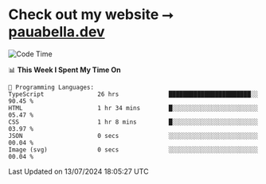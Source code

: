 # Check out my website ⭢ [pauabella.dev](https://pauabella.dev)

<!--START_SECTION:waka-->
![Code Time](http://img.shields.io/badge/Code%20Time-3%2C562%20hrs%202%20mins-blue)

📊 **This Week I Spent My Time On** 

```text
💬 Programming Languages: 
TypeScript               26 hrs              ███████████████████████░░   90.45 % 
HTML                     1 hr 34 mins        █░░░░░░░░░░░░░░░░░░░░░░░░   05.47 % 
CSS                      1 hr 8 mins         █░░░░░░░░░░░░░░░░░░░░░░░░   03.97 % 
JSON                     0 secs              ░░░░░░░░░░░░░░░░░░░░░░░░░   00.04 % 
Image (svg)              0 secs              ░░░░░░░░░░░░░░░░░░░░░░░░░   00.04 % 
```


 Last Updated on 13/07/2024 18:05:27 UTC
<!--END_SECTION:waka-->
